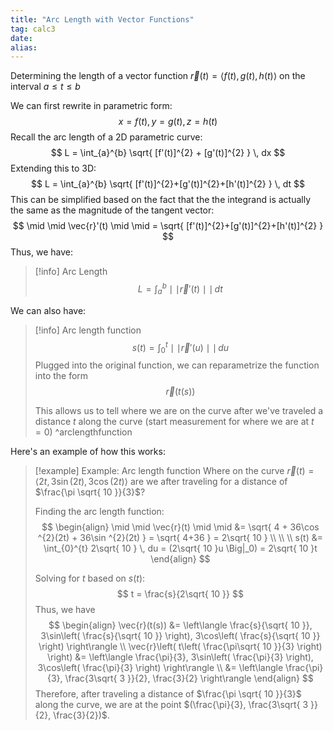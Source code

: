 ```yaml
---
title: "Arc Length with Vector Functions"
tag: calc3
date: 
alias:
---
```


Determining the length of a vector function $\vec{r}(t)= \langle f(t), g(t), h(t) \rangle$ on the interval $a \leq t \leq b$

We can first rewrite in parametric form:
$$
x = f(t), y=g(t), z=h(t)
$$
Recall the arc length of a 2D parametric curve:
$$
L = \int_{a}^{b} \sqrt{ [f'(t)]^{2} + [g'(t)]^{2} }  \, dx 
$$
Extending this to 3D: 
$$
L = \int_{a}^{b} \sqrt{ [f'(t)]^{2}+[g'(t)]^{2}+[h'(t)]^{2} } \, dt 
$$
This can be simplified based on the fact that the the integrand is actually the same as the magnitude of the tangent vector: 
$$
\mid \mid \vec{r}'(t) \mid \mid =  \sqrt{ [f'(t)]^{2}+[g'(t)]^{2}+[h'(t)]^{2} }
$$
Thus, we have:
>[!info] Arc Length
>$$
>L = \int_{a}^{b} \mid \mid \vec{r}'(t) \mid \mid \, dt 
>$$


We can also have:
>[!info] Arc length function
>$$
>s(t) = \int_{0}^{t} \mid \mid \vec{r}'(u) \mid \mid \, du 
>$$
>Plugged into the original function, we can reparametrize the function into  the form 
>$$
>\vec{r}(t(s))
>$$
>
>This allows us to tell where we are on the curve after we've traveled a distance $t$ along the curve (start measurement for where we are at $t=0$)
>^arclengthfunction

Here's an example of how this works:
>[!example] Example: Arc length function
>Where on the curve $\vec{r}(t) = \langle 2t, 3\sin(2t), 3\cos(2t) \rangle$ are we after traveling for a distance of $\frac{\pi \sqrt{ 10 }}{3}$?
>
>Finding the arc length function: 
>$$
>\begin{align}
>\mid \mid \vec{r}(t) \mid \mid &= \sqrt{ 4 + 36\cos ^{2}(2t) + 36\sin ^{2}(2t) } = \sqrt{ 4+36 } = 2\sqrt{ 10 } \\ \\  \\
> s(t) &= \int_{0}^{t} 2\sqrt{ 10 } \, du = (2\sqrt{ 10 }u \Big|_0) = 2\sqrt{ 10 }t 
>\end{align}
>$$
>
>Solving for $t$ based on $s(t)$: 
>$$
>t = \frac{s}{2\sqrt{ 10 }}
>$$
>Thus, we have 
>$$
>\begin{align}
>\vec{r}(t(s)) &= \left\langle  \frac{s}{\sqrt{ 10 }}, 3\sin\left( \frac{s}{\sqrt{ 10 }} \right), 3\cos\left( \frac{s}{\sqrt{ 10 }} \right)  \right\rangle \\
>\vec{r}\left( t\left( \frac{\pi\sqrt{ 10 }}{3} \right) \right) &= \left\langle  \frac{\pi}{3}, 3\sin\left( \frac{\pi}{3} \right), 3\cos\left( \frac{\pi}{3} \right)  \right\rangle  \\
>&= \left\langle  \frac{\pi}{3}, \frac{3\sqrt{ 3 }}{2}, \frac{3}{2}  \right\rangle 
>\end{align}
>$$
> Therefore, after traveling a distance of  $\frac{\pi \sqrt{ 10 }}{3}$ along the curve, we are at the point $(\frac{\pi}{3}, \frac{3\sqrt{ 3 }}{2}, \frac{3}{2})$.









